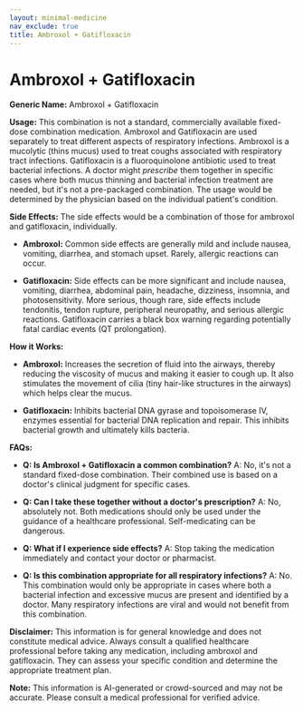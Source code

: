 ```yaml
---
layout: minimal-medicine
nav_exclude: true
title: Ambroxol + Gatifloxacin
---
```


# Ambroxol + Gatifloxacin

**Generic Name:** Ambroxol + Gatifloxacin

**Usage:**  This combination is not a standard, commercially available fixed-dose combination medication.  Ambroxol and Gatifloxacin are used separately to treat different aspects of respiratory infections.  Ambroxol is a mucolytic (thins mucus) used to treat coughs associated with respiratory tract infections. Gatifloxacin is a fluoroquinolone antibiotic used to treat bacterial infections.  A doctor might *prescribe* them together in specific cases where both mucus thinning and bacterial infection treatment are needed, but it's not a pre-packaged combination.  The usage would be determined by the physician based on the individual patient's condition.

**Side Effects:**  The side effects would be a combination of those for ambroxol and gatifloxacin, individually.

* **Ambroxol:**  Common side effects are generally mild and include nausea, vomiting, diarrhea, and stomach upset.  Rarely, allergic reactions can occur.

* **Gatifloxacin:**  Side effects can be more significant and include nausea, vomiting, diarrhea, abdominal pain, headache, dizziness, insomnia, and photosensitivity.  More serious, though rare, side effects include tendonitis, tendon rupture, peripheral neuropathy, and serious allergic reactions.  Gatifloxacin carries a black box warning regarding potentially fatal cardiac events (QT prolongation).


**How it Works:**

* **Ambroxol:**  Increases the secretion of fluid into the airways, thereby reducing the viscosity of mucus and making it easier to cough up. It also stimulates the movement of cilia (tiny hair-like structures in the airways) which helps clear the mucus.

* **Gatifloxacin:**  Inhibits bacterial DNA gyrase and topoisomerase IV, enzymes essential for bacterial DNA replication and repair. This inhibits bacterial growth and ultimately kills bacteria.


**FAQs:**

* **Q: Is Ambroxol + Gatifloxacin a common combination?** A: No, it's not a standard fixed-dose combination.  Their combined use is based on a doctor's clinical judgment for specific cases.

* **Q: Can I take these together without a doctor's prescription?** A: No, absolutely not.  Both medications should only be used under the guidance of a healthcare professional.  Self-medicating can be dangerous.

* **Q: What if I experience side effects?** A:  Stop taking the medication immediately and contact your doctor or pharmacist.

* **Q:  Is this combination appropriate for all respiratory infections?** A: No.  This combination would only be appropriate in cases where both a bacterial infection and excessive mucus are present and identified by a doctor.  Many respiratory infections are viral and would not benefit from this combination.


**Disclaimer:** This information is for general knowledge and does not constitute medical advice. Always consult a qualified healthcare professional before taking any medication, including ambroxol and gatifloxacin.  They can assess your specific condition and determine the appropriate treatment plan.


**Note:** This information is AI-generated or crowd-sourced and may not be accurate. Please consult a medical professional for verified advice.